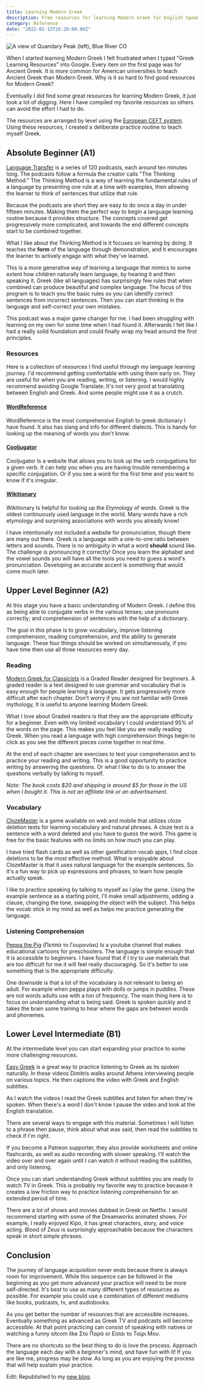 ```yaml
---
title: Learning Modern Greek
description: Free resources for learning Modern Greek for English Speakers.
category: Reference
date: "2022-02-13T16:20:00.00Z"
---
```


![A view of Quandary Peak (left), Blue River CO](./quandary_peak.jpg)


When I started learning Modern Greek I felt frustrated when I typed "Greek Learning Resources" into Google. Every item on the first page was for Ancient Greek. It is more common for American universities to teach Ancient Greek than Modern Greek. Why is it so hard to find good resources for Modern Greek?

Eventually I did find some great resources for learning Modern Greek, it just took a lot of digging. Here I have compiled my favorite resources so others can avoid the effort I had to do. 

The resources are arranged by level using the [European CEFT system](https://www.coe.int/en/web/common-european-framework-reference-languages/level-descriptions). Using these resources, I created a deliberate practice routine to teach myself Greek.

## Absolute Beginner (A1)

[Language Transfer](https://www.languagetransfer.org/greek) is a series of 120 podcasts, each around ten minutes long. The podcasts follow a formula the creator calls "The Thinking Method." The Thinking Method is a way of learning the fundamental rules of a language by presenting one rule at a time with examples, then allowing the learner to think of sentences that utilize that rule.

Because the podcasts are short they are easy to do once a day in under fifteen minutes. Making them the perfect way to begin a language learning routine because it provides structure. The concepts covered get progressively more complicated, and towards the end different concepts start to be combined together.

What I like about the Thinking Method is it focuses on learning by doing. It teaches the **form** of the language through demonstration, and it encourages the learner to actively engage with what they've learned.

This is a more generative way of learning a language that mimics to some extent how children naturally learn language, by hearing it and then speaking it. Greek (like all languages) has  surprisingly few rules that when combined can produce beautiful and complex language. The focus of this program is to teach you the basic rules so you can identify correct sentences from incorrect sentences. Then you can start thinking in the language and self-correct your own mistakes. 

This podcast was a major game changer for me. I had been struggling with learning on my own for some time when I had found it. Afterwards I felt like I had a really solid foundation and could finally wrap my head around the first principles.

### Resources

Here is a collection of resources I find useful through my language learning journey. I'd recommend getting comfortable with using them early on. They are useful for when you are reading, writing, or listening. I would highly recommend avoiding Google Translate. It's not very good at translating between English and Greek. And some people might use it as a crutch.

 
#### [WordReference](https://www.wordreference.com/engr/) 

WordReference is the most comprehensive English to greek dictionary I have found. It also has slang and info for different dialects. This is handy for looking up the meaning of words you don't know. 

#### [Cooljugator](https://www.cooljugator.com/gr)

Cooljugator Is a website that allows you to look up the verb conjugations for a given verb. It can help you when you are having trouble remembering a specific conjugation. Or if you see a word for the first time and you want to know if it's irregular. 

#### [Wikitionary](https://www.wikitionary.com)

Wikitionary Is helpful for looking up the Etymology of words. Greek is the oldest continuously used language in the world. Many words have a rich etymology and surprising associations with words you already know!

I have intentionally not included a website for pronunciation, though there are many out there. Greek is a language with a one-to-one ratio between letters and sounds. There is no ambiguity in what a word **should** sound like. The challenge is pronouncing it correctly! Once you learn the alphabet and the vowel sounds you will have all the tools you need to guess a word's pronunciation. Developing an accurate accent is something that would come much later.

## Upper Level Beginner (A2)

At this stage you have a basic understanding of Modern Greek. I define this as being able to conjugate verbs in the various tenses; use pronouns correctly; and comprehension of sentences with the help of a dictionary. 

The goal in this phase is to grow vocabulary, improve listening comprehension, reading comprehension, and the ability to generate language. These four things should be worked on simultaneously, if you have time then use all three resources every day.

### Reading 

[Modern Greek for Classicists](https://store.paideiainstitute.org/products/modern-greek-for-classicists) is a Graded Reader designed for beginners. A graded reader is a text designed to use grammar and vocabulary that is easy enough for people learning a language. It gets progressively more difficult after each chapter. Don't worry if you are not familiar with Greek mythology, It is useful to anyone learning Modern Greek. 

What I love about Graded readers is that they are the appropriate difficulty for a beginner. Even with my limited vocabulary I could understand 95% of the words on the page. This makes you feel like you are really reading Greek. When you read a language with high comprehension things begin to click as you see the different pieces come together in real time.

At the end of each chapter are exercises to test your comprehension and to practice your reading and writing. This is a good opportunity to practice writing by answering the questions. Or what I like to do is to answer the questions verbally by talking to myself.

*Note: The book costs $20 and shipping is around $5 for those in the US when I bought it. This is not an affiliate link or an advertisement.*

### Vocabulary 

[ClozeMaster](https://www.clozemaster.com) is a game available on web and mobile that utilizes cloze deletion tests for learning vocabulary and natural phrases. A cloze test is a sentence with a word deleted and you have to guess the word. This game is free for the basic features with no limits on how much you can play. 

I have tried flash cards as well as other gamification vocab apps, I find cloze deletions to be the most effective method. What is enjoyable about ClozeMaster is that it uses natural language for the example sentences. So it's a fun way to pick up expressions and phrases, to learn how people actually speak.

I like to practice speaking by talking to myself as I play the game. Using the example sentence as a starting point, I'll make small adjustments, adding a clause, changing the tone, swapping the object with the subject. This helps the vocab stick in my mind as well as helps me practice generating the language.

### Listening Comprehension

[Peppa the Pig](https://www.youtube.com/channel/UCkiXi3X7fGie4Now_0a5vtA) (Πεππά το Γουρανάκι) Is a youtube channel that makes educational cartoons for preschoolers. The language is simple enough that it is accessible to beginners. I have found that if I try to use materials that are too difficult for me it will feel really discouraging. So it's better to use something that is the appropriate difficulty. 

One downside is that a lot of the vocabulary is not relevant to being an adult. For example when peppa plays with dolls or jumps in puddles. These are not words adults use with a ton of frequency. The main thing here is to focus on understanding what is being said. Greek is spoken quickly and it takes the brain some training to hear where the gaps are between words and phonemes.

## Lower Level Intermediate (B1)

At the intermediate level you can start expanding your practice to some more challenging resources. 

[Easy Greek](https://www.youtube.com/channel/UCoTlC0saIu6WNa5ttDDe6fQ) is a great way to practice listening to Greek as its spoken naturally. In these videos Dimitris walks around Athens interviewing people on various topics. He then captions the video with Greek and English subtitles. 

As I watch the videos I read the Greek subtitles and listen for when they're spoken. When there's a word I don't know I pause the video and look at the English translation. 

There are several ways to engage with this material. Sometimes I will listen to a phrase then pause, think about what was said, then read the subtitles to check if I'm right. 

If you become a Patreon supporter, they also provide worksheets and online flashcards, as well as audio recording with slower speaking. I'll watch the video over and over again until I can watch it without reading the subtitles, and only listening.

Once you can start understanding Greek without subtitles you are ready to watch TV in Greek. This is probably my favorite way to practice because it creates a low friction way to practice listening comprehension for an extended period of time.

There are a lot of shows and movies dubbed in Greek on Netflix. I would recommend starting with some of the Dreamworks animated shows. For example, I really enjoyed Kipo, it has great characters, story, and voice acting. Blood of Zeus is surprisingly approachable because the characters speak in short simple phrases.

## Conclusion 

The journey of language acquisition never ends because there is always room for improvement. While this sequence can be followed in the beginning as you get more advanced your practice will need to be more self-directed. It's best to use as many different types of resources as possible. For example you could use a combination of different mediums like books, podcasts, tv, and audiobooks.

As you get better the number of resources that are accessible increases. Eventually something as advanced as Greek TV and podcasts will become accessible. At that point practicing can consist of speaking with natives or watching a funny sitcom like Στο Παρά or Είσαι το Ταίρι Μου. 

There are no shortcuts so the best thing to do is love the process. Approach the language each day with a beginner's mind, and have fun with it! If you are like me, progress may be slow. As long as you are enjoying the process that will help sustain your practice. 

Edit: Republished to my [new blog](https://mattbass0.substack.com/p/learn-with-modern-greek-texts).
